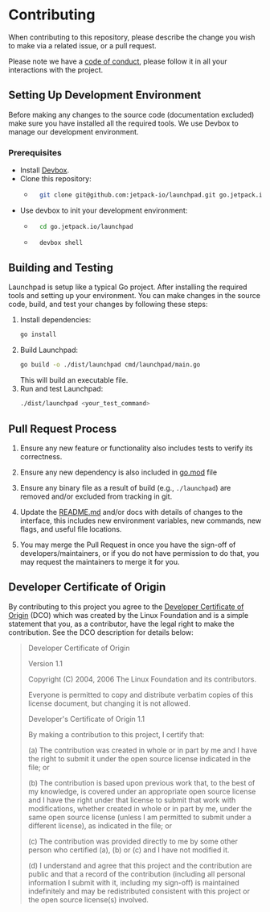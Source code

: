 # Contributing

When contributing to this repository, please describe the change you wish to make via a related issue, or a pull request.

Please note we have a [code of conduct](CODE_OF_CONDUCT.md), please follow it in all your interactions with the project.

## Setting Up Development Environment
Before making any changes to the source code (documentation excluded) make sure you have installed all the required tools. We use Devbox to manage our development environment.
### Prerequisites
* Install [Devbox](https://github.com/jetpack-io/devbox#installing-devbox).
* Clone this repository: 
    * ```bash
        git clone git@github.com:jetpack-io/launchpad.git go.jetpack.io/launchpad
        ```
* Use devbox to init your development environment:
    * ```bash
        cd go.jetpack.io/launchpad
        ```
    * ```bash
        devbox shell
        ```

## Building and Testing
Launchpad is setup like a typical Go project. After installing the required tools and setting up your environment. You can make changes in the source code, build, and test your changes by following these steps:

1. Install dependencies:
    ```bash
    go install
    ```
2. Build Launchpad:
    ```bash
    go build -o ./dist/launchpad cmd/launchpad/main.go
    ```
    This will build an executable file.
3. Run and test Launchpad:
    ```bash
    ./dist/launchpad <your_test_command>
    ```


## Pull Request Process

1. Ensure any new feature or functionality also includes tests to verify its correctness.

2. Ensure any new dependency is also included in [go.mod](go.mod) file

2. Ensure any binary file as a result of build (e.g., `./launchpad`) are removed and/or excluded from tracking in git.

3. Update the [README.md](README.md) and/or docs with details of changes to the interface, this includes new environment 
   variables, new commands, new flags, and useful file locations.

4. You may merge the Pull Request in once you have the sign-off of developers/maintainers, or if you 
   do not have permission to do that, you may request the maintainers to merge it for you.

## Developer Certificate of Origin
By contributing to this project you agree to the [Developer Certificate of Origin](https://developercertificate.org/) (DCO) which was created by the Linux Foundation and is a simple statement that you, as a contributor, have the legal right to make the contribution. See the DCO description for details below:
> Developer Certificate of Origin
> 
> Version 1.1
>
> Copyright (C) 2004, 2006 The Linux Foundation and its contributors.
>
> Everyone is permitted to copy and distribute verbatim copies of this
license document, but changing it is not allowed.
>
>
> Developer's Certificate of Origin 1.1
>
> By making a contribution to this project, I certify that:
> 
> (a) The contribution was created in whole or in part by me and I
    have the right to submit it under the open source license
    indicated in the file; or
> 
> (b) The contribution is based upon previous work that, to the best
    of my knowledge, is covered under an appropriate open source
    license and I have the right under that license to submit that
    work with modifications, whether created in whole or in part
    by me, under the same open source license (unless I am
    permitted to submit under a different license), as indicated
    in the file; or
> 
> (c) The contribution was provided directly to me by some other
    person who certified (a), (b) or (c) and I have not modified
    it.
>
> (d) I understand and agree that this project and the contribution
    are public and that a record of the contribution (including all
    personal information I submit with it, including my sign-off) is
    maintained indefinitely and may be redistributed consistent with
    this project or the open source license(s) involved.
